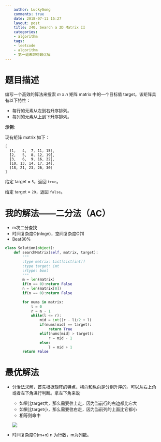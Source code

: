 ```yaml
---
    author: LuckyGong
    comments: true
    date: 2018-07-11 15:27
    layout: post
    title: 240. Search a 2D Matrix II
    categories:
    - algorithm
    tags:
    - leetcode
    - algorithm
    - 第一遍未取得最优解
---
```


# 题目描述

编写一个高效的算法来搜索 *m* x *n* 矩阵 matrix 中的一个目标值 target。该矩阵具有以下特性：

- 每行的元素从左到右升序排列。
- 每列的元素从上到下升序排列。

**示例:**

现有矩阵 matrix 如下：

```
[
  [1,   4,  7, 11, 15],
  [2,   5,  8, 12, 19],
  [3,   6,  9, 16, 22],
  [10, 13, 14, 17, 24],
  [18, 21, 23, 26, 30]
]
```

给定 target = `5`，返回 `true`。

给定 target = `20`，返回 `false`。

# 我的解法——二分法（AC）

- m次二分查找
- 时间复杂度O(nlogn)，空间复杂度O(1)
- Beat30%

```python
class Solution(object):
    def searchMatrix(self, matrix, target):
        """
        :type matrix: List[List[int]]
        :type target: int
        :rtype: bool
        """
        m = len(matrix)
        if(m == 0):return False
        n = len(matrix[0])
        if(n == 0):return False
        
        for nums in matrix:
            l = 0
            r = n - 1
            while(l <= r):
                mid = int((r - l)/2 + l)
                if(nums[mid] == target):
                    return True
                elif(nums[mid] > target):
                    r = mid - 1
                else:
                    l = mid + 1
        return False
```

# 最优解法

- 分治法求解，首先根据矩阵的特点，横向和纵向是分别升序的。可以从右上角或者左下角进行判断。拿左下角来说

  - 如果比target大，那么需要往上走，因为当前行的右边都比它大
  - 如果比target小，那么需要往右走，因为当前列的上面比它都小
  - 相等则命中

  ![](https://images2015.cnblogs.com/blog/160832/201601/160832-20160116134440257-365591623.png)

- 时间复杂度O(m+n)  n 为行数，m为列数。 